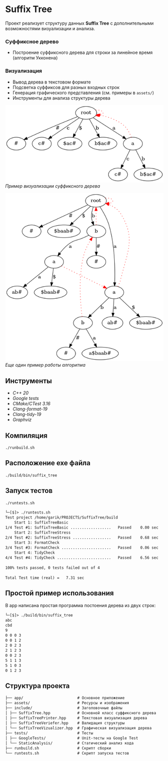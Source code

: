 # Suffix Tree

Проект реализует структуру данных **Suffix Tree** с дополнительными возможностями визуализации и анализа.

### Суффиксное дерево
- Построение суффиксного дерева для строки за линейное время (алгоритм Укконена)

### Визуализация
- Вывод дерева в текстовом формате
- Подсветка суффиксов для разных входных строк
- Генерация графического представления (см. примеры в `assets/`)
- Инструменты для анализа структуры дерева

![Пример суффиксного дерева](assets/test_1.png)  
*Пример визуализации суффиксного дерева*

![Дополнительный пример](assets/test_2.png)  
*Еще один пример работы алгоритма*

## Инструменты
- *C++ 20*
- *Google tests*
- *CMake/CTest 3.16* 
- *Clang-format-19*
- *Clang-tidy-19*
- *Graphviz*

## Компиляция
```shell
./runbuild.sh
```

## Расположение exe файла
```
./build/bin/suffix_tree
```

## Запуск тестов
```shell
./runtests.sh  
```

```shell
└─[$]> ./runtests.sh      
Test project /home/garik/PROJECTS/SuffixTree/build
    Start 1: SuffixTreeBasic
1/4 Test #1: SuffixTreeBasic ..................   Passed    0.00 sec
    Start 2: SuffixTreeStress
2/4 Test #2: SuffixTreeStress .................   Passed    0.68 sec
    Start 3: FormatCheck
3/4 Test #3: FormatCheck ......................   Passed    0.06 sec
    Start 4: TidyCheck
4/4 Test #4: TidyCheck ........................   Passed    6.56 sec

100% tests passed, 0 tests failed out of 4

Total Test time (real) =   7.31 sec
```

## Простой пример использования
В app написана простая программа постоения дерева из двух строк:
```
└─[$]> ./build/bin/suffix_tree 
abc
cbd
9
0 0 0 3
0 0 1 2
2 0 2 3
2 1 2 3
0 0 2 3
5 1 1 3
5 1 0 3
0 1 2 3
```

## Структура проекта
```shell
├── app/                        # Основное приложение
├── assets/                     # Ресурсы и изображения
├── include/                    # Заголовочные файлы
│ ├── SuffixTree.hpp            # Основной класс суффиксного дерева
│ ├── SuffixTreePrinter.hpp     # Текстовая визуализация дерева
│ ├── SuffixTreeVeriefer.hpp    # Валидация структуры
│ └── SuffixTreeVizualizer.hpp  # Графическая визуализация дерева
├── tests/                      # Тесты
│ ├── GoogleTests/              # Unit-тесты на Google Test
│ └── StaticAnalysis/           # Статический анализ кода
├── runbuild.sh                 # Скрипт сборки
└── runtests.sh                 # Скрипт запуска тестов
```